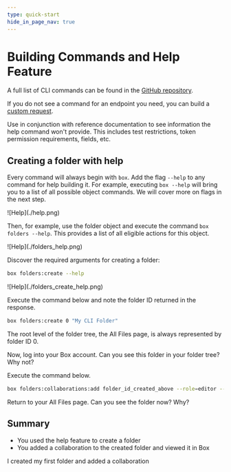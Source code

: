 ```yaml
---
type: quick-start
hide_in_page_nav: true
---
```


# Building Commands and Help Feature

A full list of CLI commands can be found in the [GitHub repository][github].

If you do not see a command for an endpoint you need, you can build a 
[custom request][custom].

<Message type=tip>
   Use in conjunction with reference documentation to see information the 
   help command won't provide. This includes test restrictions, token permission
   requirements, fields, etc. 
</Message> 

## Creating a folder with help

Every command will always begin with `box`. Add the flag `--help` to any
command for help building it. For example, executing `box --help` will bring you
to a list of all possible object commands. We will cover more on flags in the
next step. 

<ImageFrame center>
  ![Help](./help.png)
</ImageFrame>

<!--alex ignore execute-->
Then, for example, use the folder object and execute the command
`box folders --help`. This provides a list of all eligible actions for this
object.

<ImageFrame center>
  ![Help](./folders_help.png)
</ImageFrame>

Discover the required arguments for creating a folder:

```bash
box folders:create --help
```

<ImageFrame center>
  ![Help](./folders_create_help.png)
</ImageFrame>

<!--alex ignore execute-->
Execute the command below and note the folder ID returned in the response. 

```bash
box folders:create 0 "My CLI Folder"
``` 

<Message type=tip>
   The root level of the folder tree, the All Files page, is always represented
   by folder ID 0.
</Message> 

Now, log into your Box account. Can you see this folder in your folder tree? 
Why not? 

<!--alex ignore execute-->
Execute the command below. 

```bash
box folders:collaborations:add folder_id_created_above --role=editor --user-id=YOUR_USER_ID
```

Return to your All Files page. Can you see the folder now? Why?

## Summary

* You used the help feature to create a folder
* You added a collaboration to the created folder and viewed it in Box

<Next>I created my first folder and added a collaboration</Next>

[github]: https://github.com/box/boxcli#command-topics-1
[custom]: https://github.com/box/boxcli/blob/master/docs/request.md